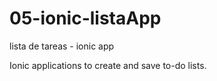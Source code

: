 # 05-ionic-listaApp
lista de tareas - ionic app

Ionic applications to create and save to-do lists.
